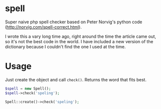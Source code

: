 # spell
Super naive php spell checker based on Peter Norvig's python code (http://norvig.com/spell-correct.html).

I wrote this a vary long time ago, right around the time the article came out, so it's not the best code in the world. I have included a new version of the dictionary because I couldn't find the one I used at the time.

# Usage
Just create the object and call `check()`. Returns the word that fits best.
```php
$spell = new Spell();
$spell->check('speling');

Spell::create()->check('speling');
```
